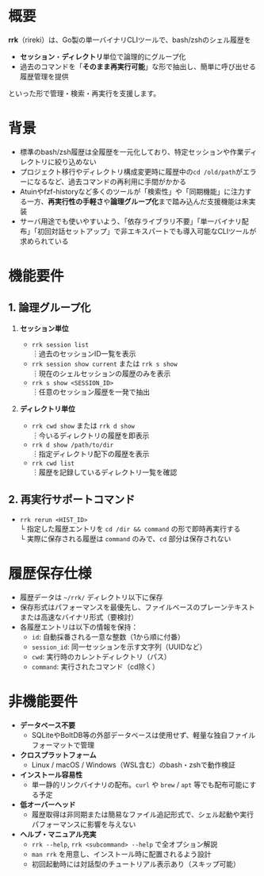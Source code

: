 # 概要
**rrk**（rireki）は、Go製の単一バイナリCLIツールで、bash/zshのシェル履歴を  
- **セッション**・**ディレクトリ**単位で論理的にグループ化  
- 過去のコマンドを「**そのまま再実行可能**」な形で抽出し、簡単に呼び出せる履歴管理を提供  

といった形で管理・検索・再実行を支援します。

# 背景
- 標準のbash/zsh履歴は全履歴を一元化しており、特定セッションや作業ディレクトリに絞り込めない  
- プロジェクト移行やディレクトリ構成変更時に履歴中の`cd /old/path`がエラーになるなど、過去コマンドの再利用に手間がかかる  
- Atuinやfzf-historyなど多くのツールが「検索性」や「同期機能」に注力する一方、**再実行性の手軽さ**や**論理グループ化**まで踏み込んだ支援機能は未実装  
- サーバ用途でも使いやすいよう、「依存ライブラリ不要」「単一バイナリ配布」「初回対話セットアップ」で非エキスパートでも導入可能なCLIツールが求められている  

# 機能要件

## 1. 論理グループ化

1. **セッション単位**  
   - `rrk session list`  
     ︙過去のセッションID一覧を表示  
   - `rrk session show current` または `rrk s show`  
     ︙現在のシェルセッションの履歴のみを表示  
   - `rrk s show <SESSION_ID>`  
     ︙任意のセッション履歴を一発で抽出  

2. **ディレクトリ単位**  
   - `rrk cwd show` または `rrk d show`  
     ︙今いるディレクトリの履歴を即表示  
   - `rrk d show /path/to/dir`  
     ︙指定ディレクトリ配下の履歴を表示  
   - `rrk cwd list`  
     ︙履歴を記録しているディレクトリ一覧を確認  

## 2. 再実行サポートコマンド

- `rrk rerun <HIST_ID>`  
  └ 指定した履歴エントリを `cd /dir && command` の形で即時再実行する  
  └ 実際に保存される履歴は `command` のみで、`cd` 部分は保存されない  

# 履歴保存仕様

- 履歴データは `~/rrk/` ディレクトリ以下に保存  
- 保存形式はパフォーマンスを最優先し、ファイルベースのプレーンテキストまたは高速なバイナリ形式（要検討）  
- 各履歴エントリは以下の情報を保持：
  - `id`: 自動採番される一意な整数（1から順に付番）  
  - `session_id`: 同一セッションを示す文字列（UUIDなど）  
  - `cwd`: 実行時のカレントディレクトリ（パス）  
  - `command`: 実行されたコマンド（cd除く）

# 非機能要件

- **データベース不要**
  - SQLiteやBoltDB等の外部データベースは使用せず、軽量な独自ファイルフォーマットで管理  
- **クロスプラットフォーム**
  - Linux / macOS / Windows（WSL含む）のbash・zshで動作検証  
- **インストール容易性**
  - 単一静的リンクバイナリの配布。`curl` や `brew` / `apt` 等でも配布可能にする予定  
- **低オーバーヘッド**
  - 履歴取得は非同期または簡易なファイル追記形式で、シェル起動や実行パフォーマンスに影響を与えない  
- **ヘルプ・マニュアル充実**
  - `rrk --help`, `rrk <subcommand> --help` で全オプション解説  
  - `man rrk` を用意し、インストール時に配置されるよう設計  
  - 初回起動時には対話型のチュートリアル表示あり（スキップ可能）  
